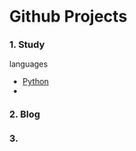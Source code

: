 Github Projects
======

### 1. Study

languages  
- [Python](https://github.com/KellyChan/Python)
- 

### 2. Blog
### 3. 
